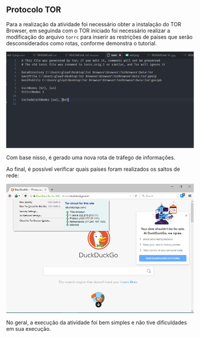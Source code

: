 ## Protocolo TOR

Para a realização da atividade foi necessário obter a instalação do TOR Browser, em seguinda com o TOR iniciado foi necessário realizar a modificação do arquivo ```torrc``` para inserir as restrições de países que serão desconsiderados como rotas, conforme demonstra o tutorial.

![](images/tor1.png)    

Com base nisso, é gerado uma nova rota de tráfego de informações.

Ao final, é possível verificar quais países foram realizados os saltos de rede:

![](images/tor2.png)

No geral, a execução da atividade foi bem simples e não tive dificuldades em sua execução.
